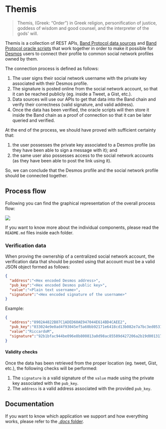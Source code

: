 # Themis
> Themis, (Greek: “Order”) in Greek religion, personification of justice, goddess of wisdom and good counsel, and the interpreter of the gods' will.

Themis is a collection of REST APIs, [Band Protocol data sources](https://docs.bandchain.org/introduction/how-bandchain-works#data-sources) and [Band Protocol oracle scripts](https://docs.bandchain.org/introduction/how-bandchain-works#oracle-scripts) that work together in order to make it possible for [Desmos](https://desmos.network) users to connect their profile to common social network profiles owned by them.

The connection process is defined as follows: 
1. The user signs their social network username with the private key associated with their Desmos profile. 
2. The signature is posted online from the social network account, so that it can be reached publicly (eg. inside a Tweet, a Gist, etc.).
3. Data sources will use our APIs to get that data into the Band chain and verify their correctness (valid signature, and valid address). 
4. Once the data has been verified, the oracle scripts will then store it inside the Band chain as a proof of connection so that it can be later queried and verified. 

At the end of the process, we should have proved with sufficient certainty that: 
1. the user possesses the private key associated to a Desmos profile (as they have been able to sign a message with it); and
2. the same user also possesses access to the social network accounts (as they have been able to post the link using it).

So, we can conclude that the Desmos profile and the social network profile should be connected together.

## Process flow
Following you can find the graphical representation of the overall process flow: 

![](img/flow.png)

If you want to know more about the individual components, please read the `README.md` files inside each folder.

### Verification data
When proving the ownership of a centralized social network account, the verification data that should be posted using that account must be a valid JSON object formed as follows:

```json
{
  "address":"<Hex encoded Desmos address>",
  "pub_key":"<Hex encoded Desmos public key>",
  "value":"<Plain text username>",
  "signature":"<Hex encoded signature of the username>"
}
```

Example:
```json
{
  "address":"8902A4822B87C1ADED60AE947044E614BD4CAEE2",
  "pub_key":"033024e9e0ad4f93045ef5a60bb92171e6418cd13b082e7a7bc3ed05312a0b417d",
  "value":"RiccardoM",
  "signature":"92b1bfac944be096e8b800813a0d98ac85589d427206a2b19d0013172dd4eb074b2bcb655b52d2bb0ff69145af24ac99dc9d3cf5e969ef189749b35f390595c6"
}
```

#### Validity checks
Once the data has been retrieved from the proper location (eg. tweet, Gist, etc.), the following checks will be performed:

1. The `signature` is a valid signature of the `value` made using the private key associated with the `pub_key`.
2. The `address` is a valid address associated with the provided `pub_key`.


## Documentation 
If you want to know which application we support and how everything works, please refer to the [_.docs_ folder](./.docs/apis.md).
